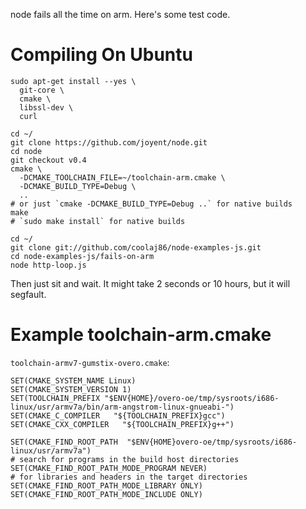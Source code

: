 node fails all the time on arm. Here's some test code.


Compiling On Ubuntu
===

    sudo apt-get install --yes \
      git-core \
      cmake \
      libssl-dev \
      curl

    cd ~/
    git clone https://github.com/joyent/node.git
    cd node
    git checkout v0.4
    cmake \
      -DCMAKE_TOOLCHAIN_FILE=~/toolchain-arm.cmake \
      -DCMAKE_BUILD_TYPE=Debug \
      ..
    # or just `cmake -DCMAKE_BUILD_TYPE=Debug ..` for native builds
    make
    # `sudo make install` for native builds

    cd ~/
    git clone git://github.com/coolaj86/node-examples-js.git
    cd node-examples-js/fails-on-arm
    node http-loop.js

Then just sit and wait. It might take 2 seconds or 10 hours, but it will segfault.

Example toolchain-arm.cmake
====

`toolchain-armv7-gumstix-overo.cmake`:

    SET(CMAKE_SYSTEM_NAME Linux)
    SET(CMAKE_SYSTEM_VERSION 1)
    SET(TOOLCHAIN_PREFIX "$ENV{HOME}/overo-oe/tmp/sysroots/i686-linux/usr/armv7a/bin/arm-angstrom-linux-gnueabi-")
    SET(CMAKE_C_COMPILER   "${TOOLCHAIN_PREFIX}gcc")
    SET(CMAKE_CXX_COMPILER   "${TOOLCHAIN_PREFIX}g++")

    SET(CMAKE_FIND_ROOT_PATH  "$ENV{HOME}overo-oe/tmp/sysroots/i686-linux/usr/armv7a")
    # search for programs in the build host directories
    SET(CMAKE_FIND_ROOT_PATH_MODE_PROGRAM NEVER)
    # for libraries and headers in the target directories
    SET(CMAKE_FIND_ROOT_PATH_MODE_LIBRARY ONLY)
    SET(CMAKE_FIND_ROOT_PATH_MODE_INCLUDE ONLY)
